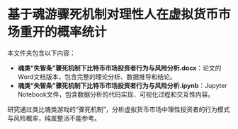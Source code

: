 # 基于魂游骤死机制对理性人在虚拟货币市场重开的概率统计

本文件夹包含以下内容：
- **魂类“失智条”骤死机制下比特币市场投资者行为与风险分析.docx**：论文的Word文档版本，包含完整的理论分析、数据推导和结论。
- **魂类“失智条”骤死机制下比特币市场投资者行为与风险分析.ipynb**：Jupyter Notebook文件，包含数据分析的代码实现、可视化过程和交互性内容。

研究通过类比魂类游戏的“骤死机制”，分析虚拟货币市场中理性投资者的行为模式与风险概率，纯属整活不能参考。
